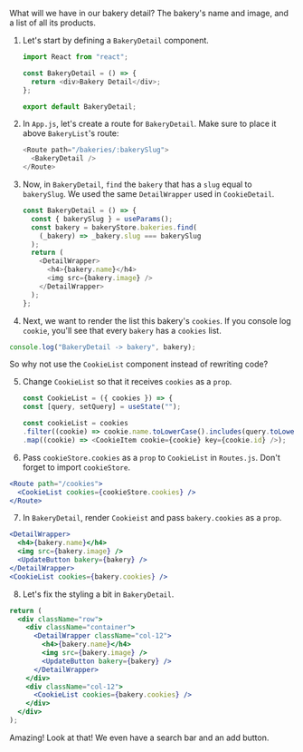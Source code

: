 What will we have in our bakery detail? The bakery's name and image, and a list of all its products.

1.  Let's start by defining a `BakeryDetail` component.

    ```javascript
    import React from "react";

    const BakeryDetail = () => {
      return <div>Bakery Detail</div>;
    };

    export default BakeryDetail;
    ```

2.  In `App.js`, let's create a route for `BakeryDetail`. Make sure to place it above `BakeryList`'s route:

    ```javascript
    <Route path="/bakeries/:bakerySlug">
      <BakeryDetail />
    </Route>
    ```

3.  Now, in `BakeryDetail`, `find` the `bakery` that has a `slug` equal to `bakerySlug`. We used the same `DetailWrapper` used in `CookieDetail`.

    ```javascript
    const BakeryDetail = () => {
      const { bakerySlug } = useParams();
      const bakery = bakeryStore.bakeries.find(
        (_bakery) => _bakery.slug === bakerySlug
      );
      return (
        <DetailWrapper>
          <h4>{bakery.name}</h4>
          <img src={bakery.image} />
        </DetailWrapper>
      );
    };
    ```

4.  Next, we want to render the list this bakery's `cookies`. If you console log `cookie`, you'll see that every `bakery` has a `cookies` list.

```javascript
console.log("BakeryDetail -> bakery", bakery);
```

So why not use the `CookieList` component instead of rewriting code?

5. Change `CookieList` so that it receives `cookies` as a `prop`.

   ```javascript
   const CookieList = ({ cookies }) => {
   const [query, setQuery] = useState("");

   const cookieList = cookies
   .filter((cookie) => cookie.name.toLowerCase().includes(query.toLowerCase()))
   .map((cookie) => <CookieItem cookie={cookie} key={cookie.id} />);
   ```

6. Pass `cookieStore.cookies` as a `prop` to `CookieList` in `Routes.js`. Don't forget to import `cookieStore`.

```jsx
<Route path="/cookies">
  <CookieList cookies={cookieStore.cookies} />
</Route>
```

7. In `BakeryDetail`, render `Cookieist` and pass `bakery.cookies` as a `prop`.

```jsx
<DetailWrapper>
  <h4>{bakery.name}</h4>
  <img src={bakery.image} />
  <UpdateButton bakery={bakery} />
</DetailWrapper>
<CookieList cookies={bakery.cookies} />
```

8. Let's fix the styling a bit in `BakeryDetail`.

```jsx
return (
  <div className="row">
    <div className="container">
      <DetailWrapper className="col-12">
        <h4>{bakery.name}</h4>
        <img src={bakery.image} />
        <UpdateButton bakery={bakery} />
      </DetailWrapper>
    </div>
    <div className="col-12">
      <CookieList cookies={bakery.cookies} />
    </div>
  </div>
);
```

Amazing! Look at that! We even have a search bar and an add button.
